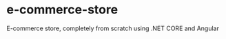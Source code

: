 # e-commerce-store
E-commerce store, completely from scratch using .NET CORE and Angular
 
 
 
 
 
 
 
